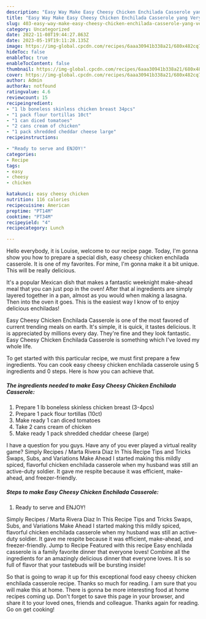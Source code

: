 ```yaml
---
description: "Easy Way Make Easy Cheesy Chicken Enchilada Casserole yang Very Delicious"
title: "Easy Way Make Easy Cheesy Chicken Enchilada Casserole yang Very Delicious"
slug: 403-easy-way-make-easy-cheesy-chicken-enchilada-casserole-yang-very-delicious
category: Uncategorized
date: 2022-11-08T19:44:27.863Z
date: 2023-05-19T19:11:28.135Z
image: https://img-global.cpcdn.com/recipes/6aaa30941b338a21/680x482cq70/easy-cheesy-chicken-enchilada-casserole-recipe-main-photo.jpg
hideToc: false
enableToc: true
enableTocContent: false
thumbnail: https://img-global.cpcdn.com/recipes/6aaa30941b338a21/680x482cq70/easy-cheesy-chicken-enchilada-casserole-recipe-main-photo.jpg
cover: https://img-global.cpcdn.com/recipes/6aaa30941b338a21/680x482cq70/easy-cheesy-chicken-enchilada-casserole-recipe-main-photo.jpg
author: Admin
authorAv: notfound
ratingvalue: 4.6
reviewcount: 15
recipeingredient:
- "1 lb boneless skinless chicken breast 34pcs"
- "1 pack flour tortillas 10ct"
- "1 can diced tomatoes"
- "2 cans cream of chicken"
- "1 pack shredded cheddar cheese large"
recipeinstructions:

- "Ready to serve and ENJOY!"
categories:
- Recipe
tags:
- easy
- cheesy
- chicken

katakunci: easy cheesy chicken 
nutrition: 116 calories
recipecuisine: American
preptime: "PT14M"
cooktime: "PT34M"
recipeyield: "4"
recipecategory: Lunch

---
```



Hello everybody, it is Louise, welcome to our recipe page. Today, I'm gonna show you how to prepare a special dish, easy cheesy chicken enchilada casserole. It is one of my favorites. For mine, I'm gonna make it a bit unique. This will be really delicious.

It&#39;s a popular Mexican dish that makes a fantastic weeknight make-ahead meal that you can just pop in the oven! After that al ingredients are simply layered together in a pan, almost as you would when making a lasagna. Then into the oven it goes. This is the easiest way I know of to enjoy delicious enchiladas!

Easy Cheesy Chicken Enchilada Casserole is one of the most favored of current trending meals on earth. It's simple, it is quick, it tastes delicious. It is appreciated by millions every day. They're fine and they look fantastic. Easy Cheesy Chicken Enchilada Casserole is something which I've loved my whole life.


To get started with this particular recipe, we must first prepare a few ingredients. You can cook easy cheesy chicken enchilada casserole using 5 ingredients and 0 steps. Here is how you can achieve that.

<!--inarticleads1-->

##### The ingredients needed to make Easy Cheesy Chicken Enchilada Casserole:

1. Prepare 1 lb boneless skinless chicken breast (3-4pcs)
1. Prepare 1 pack flour tortillas (10ct)
1. Make ready 1 can diced tomatoes
1. Take 2 cans cream of chicken
1. Make ready 1 pack shredded cheddar cheese (large)


I have a question for you guys. Have any of you ever played a virtual reality game? Simply Recipes / Marta Rivera Diaz In This Recipe Tips and Tricks Swaps, Subs, and Variations Make Ahead I started making this mildly spiced, flavorful chicken enchilada casserole when my husband was still an active-duty soldier. It gave me respite because it was efficient, make-ahead, and freezer-friendly. 

<!--inarticleads2-->

##### Steps to make Easy Cheesy Chicken Enchilada Casserole:


1. Ready to serve and ENJOY!

Simply Recipes / Marta Rivera Diaz In This Recipe Tips and Tricks Swaps, Subs, and Variations Make Ahead I started making this mildly spiced, flavorful chicken enchilada casserole when my husband was still an active-duty soldier. It gave me respite because it was efficient, make-ahead, and freezer-friendly. Jump to Recipe Featured with this recipe Easy enchilada casserole is a family favorite dinner that everyone loves! Combine all the ingredients for an amazingly delicious dinner that everyone loves. It is so full of flavor that your tastebuds will be bursting inside! 

So that is going to wrap it up for this exceptional food easy cheesy chicken enchilada casserole recipe. Thanks so much for reading. I am sure that you will make this at home. There is gonna be more interesting food at home recipes coming up. Don't forget to save this page in your browser, and share it to your loved ones, friends and colleague. Thanks again for reading. Go on get cooking!
